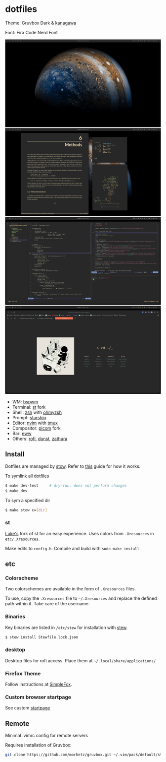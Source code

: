 # dotfiles

Theme: Gruvbox Dark & [kanagawa](https://github.com/rebelot/kanagawa.nvim)

Font: Fira Code Nerd Font

<p align="center">
	<img src="./assets/ss-plain.png"/>
	<img src="./assets/ss-fetch.png"/>
	<img src="./assets/ss-nvim.png"/>
	<img src="./assets/ss-firefox.png"/>
</p>

- WM: [bspwm](https://github.com/baskerville/bspwm)
- Terminal: [st](#st) fork
- Shell: [zsh](https://www.zsh.org) with [ohmyzsh](https://github.com/ohmyzsh/ohmyzsh)
- Prompt: [starship](https://github.com/starship/starship)
- Editor: [nvim](https://github.com/neovim/neovim/) with [tmux](https://github.com/tmux/tmux)
- Compositor: [picom](https://github.com/yshui/picom) fork
- Bar: [eww](https://github.com/elkowar/eww)
- Others: [rofi](https://github.com/davatorium/rofi), [dunst](https://github.com/dunst-project/dunst), [zathura](https://github.com/pwmt/zathura)

## Install

Dotfiles are managed by [stow](https://www.gnu.org/software/stow/). Refer to
[this](http://brandon.invergo.net/news/2012-05-26-using-gnu-stow-to-manage-your-dotfiles.html) guide for how it works.

To symlink all dotfiles

```bash
$ make dev-test     # dry-run, does not perform changes
$ make dev
```

To sym a specified dir

```bash
$ make stow c=[dir]
```

### st
[Luke's](https://github.com/LukeSmithxyz/st) fork of st for an easy experience. Uses colors from `.Xresources` in `etc/.Xresources`.

Make edits to `config.h`. Compile and build with `sudo make install`.

## etc

### Colorscheme
Two colorschemes are available in the form of `.Xresources` files.

To use, copy the `.Xresources` file to `~/.Xresources` and replace the
defined path within it. Take care of the username.

### Binaries
Key binaries are listed in `/etc/stew` for installation with [stew](https://github.com/marwanhawari/stew).

```bash
$ stew install Stewfile.lock.json
```

### desktop
Desktop files for rofi access. Place them at `~/.local/share/applications/`

### Firefox Theme
Follow instructions at [SimpleFox](https://github.com/migueravila/SimpleFox).

### Custom browser startpage
See custom [startpage](https://github.com/kennethcheo/startpage)

## Remote
Minimal .vimrc config for remote servers

Requires installation of Gruvbox:

```bash
git clone https://github.com/morhetz/gruvbox.git ~/.vim/pack/default/start/gruvbox
```
